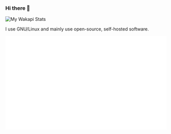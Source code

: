 ### Hi there 👋
![My Wakapi Stats](https://github-readme-stats-peach-omega-63.vercel.app/api/wakatime?username=pythoncrazy&api_domain=waka.supersketchy.me&bg_color=1A202C&title_color=2F855A&icon_color=2F855A&text_color=ffffff&custom_title=Wakapi%20Week%20Stats&layout=compact)

I use GNU/Linux and mainly use open-source, self-hosted software.

![My stats!](https://raw.githubusercontent.com/pythoncrazy/github-stats/master/generated/overview.svg#gh-dark-mode-only)
